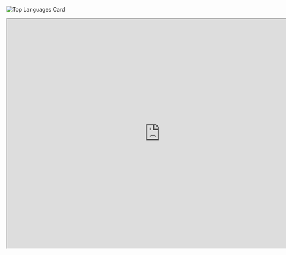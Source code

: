 <!--![Github Status](https://github-readme-stats.vercel.app/api?username=muyopongo&count_private=true)-->
![Top Languages Card](https://github-readme-stats.vercel.app/api/top-langs/?username=muyopongo&count_private=true)
<iframe src="https://e.widgetbot.io/channels/299881420891881473/355719584830980096" height="600" width="800"></iframe>

<!--
**muyopongo/muyopongo** is a ✨ _special_ ✨ repository because its `README.md` (this file) appears on your GitHub profile.

Here are some ideas to get you started:

- 🔭 I’m currently working on ...
- 🌱 I’m currently learning ...
- 👯 I’m looking to collaborate on ...
- 🤔 I’m looking for help with ...
- 💬 Ask me about ...
- 📫 How to reach me: ...
- 😄 Pronouns: ...
- ⚡ Fun fact: ...
-->
